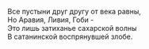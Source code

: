 Все пустыни друг другу от века равны, <br>
Но Аравия, Ливия, Гоби - <br>
Это лишь затиханье сахарской волны <br>
В сатанинской воспрянувшей злобе.
